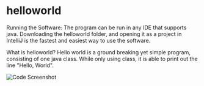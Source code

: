 # helloworld
Running the Software:
The program can be run in any IDE that supports java.
Downloading the helloworld folder, and opening it as a project in IntelliJ is the fastest and easiest way to use the software.

What is helloworld?
Hello world is a ground breaking yet simple program, consisting of one java class.
While only using class, it is able to print out the line "Hello, World".

![Code Screenshot](./helloworld/code.png?raw=true "Screenshot")
